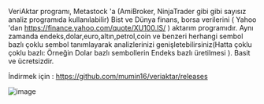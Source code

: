 VeriAktar programı, ﻿Metastock 'a (AmiBroker, NinjaTrader gibi gibi sayısız analiz programıda kullanılabilir) Bist ve Dünya finans, borsa verilerini ( Yahoo 'dan https://finance.yahoo.com/quote/XU100.IS/ ) aktarım programıdır. Aynı zamanda endeks,dolar,euro,altın,petrol,coin ve benzeri herhangi sembol bazlı çoklu sembol tanımlayarak analizlerinizi genişletebilirsiniz(Hatta çoklu çoklu bazlı: Örneğin Dolar bazlı sembollerin Endeks bazlı üretilmesi ). Basit ve ücretsizdir. 

İndirmek için : https://github.com/mumin16/veriaktar/releases

![image](https://github.com/user-attachments/assets/15837f47-278a-4e88-9e96-ec41cf2df416)



